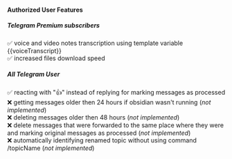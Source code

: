 #### Authorized User Features

##### Telegram Premium subscribers
✅ voice and video notes transcription using template variable {{voiceTranscript}}<br/>
✅ increased files download speed<br/>

##### All Telegram User
✅ reacting with "👍" instead of replying for marking messages as processed<br/>
❌ getting messages older then 24 hours if obsidian wasn't running (*not implemented*)<br/>
❌ deleting messages older then 48 hours (*not implemented*)<br/>
❌ delete messages that were forwarded to the same place where they were and marking original messages as processed (*not implemented*)<br/>
❌ automatically identifying renamed topic without using command /topicName (*not implemented*)<br/>